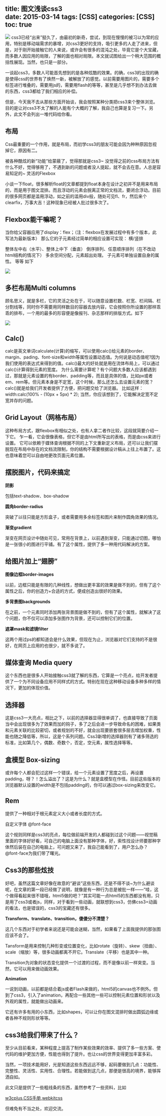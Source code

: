 title: 图文浅谈css3          
date: 2015-03-14
tags: [CSS]
categories: [CSS]
toc: true
---
![](front-homes-picture-overview-CSS3/1.jpg)
css3已经“出来”挺久了，由最初的新奇，尝试，到现在慢慢的被习以为常的应用，特别是移动端需求的暴增，对css3更好的支持，吸引更多的人走了进来，但是，对于刚开始接触它的人来说，或许会有很多的混沌之处，毕竟它是个大宝藏，而多数人因应用的局限，了解的面也相对局限。本文就试图给出一个稍大范围的概括性展现。当然，也只是一部分。

一谈起css3，多数人可能首先想到的是各种炫酷的效果。的确，css3的出现的确是使得css的世界有了焕然一新，被解放了的感觉。以前需要用图片的，需要多个标签进行堆叠的，需要用js的，需要用flash的等等，甚至是几乎想不到办法去做的东西，css3都给了我们相应的补偿。

但是，今天我不去从那些方面开始谈，我会按照某种分类把css3来个整体浏览。目的是让对css3不太了解的人能有个大概的了解，我自己也算是复习一下。另外，此文不会列出一堆代码给你看。

## 布局

Css最重要的一个作用，就是布局，而初学css3的朋友可能会因为种种原因忽视掉它，原因有二。

被各种酷炫的新“功能”给蒙蔽了，觉得那就是css3~
没觉得之前的css布局方法有什么不好，觉得够用了，不遇到新的问题或者没人提起，就不会去在意。人总是容易知足的~
灵活的Flexbox

小谈一下float，很多解析float的文章都提到float本身在设计之初并不是用来布局的，而是用于图文混排。而且浮动的元素会脱离正常的文档流，要闭合浮动。目前的很多网页都是滥用浮动，如之前的滥用div般，随处可见fl、fr，然后来个clearfix，万事大吉！这种现象已经被人批过很多次了。

## Flexbox能干嘛呢？

当你给父容器应用了display：flex；（注：flexbox在发展过程中有多个版本，此写法为最新版本） 那么它的子元素经过简单的相应设置可实现： 横/竖排

整体左中右（水平）、整体上中下（垂直）
倒序排列、任意顺序排列（在不改动html结构的情况下）
多余空间分配，元素超出处理。
子元素可单独设置自身的属性。 等等 如下

![](front-homes-picture-overview-CSS3/2.png)

## 多栏布局Multi columns

顾名思义，就是多栏，它的灵活之处在于，可以随意设置栏数、栏宽、栏间隔、栏分割线等，同时你不需要用同样数目的容器去放内容，它会按照你所设置的那样乖乖的排布，一个用的最多的形容便是像报刊、杂志那样的排版方式。如下 

![](front-homes-picture-overview-CSS3/2.png)

## Calc()

calc是英文单词calculate(计算)的缩写，可以使用calc()给元素的border、margin、pading、font-size和width等属性设置动态值。为何说是动态值呢?因为我们使用的表达式来得到的值。calc()最大的好处就是用在流体布局上，可以通过calc()计算得到元素的宽度。 为什么需要计算呢？有个问题大多数人应该都遇到过，那就是元素设置的有border、padding等，而且是具体的值，比如px或者em、rem等。但元素本身是不定宽，这个时候，那么还怎么去设置元素的宽？ calc()就是给我们开发者提供了方便，把问题交给了浏览器。 比如这样：width:calc(100% - (10px + 5px) * 2); 当然，你应该想到了，它能解决定宽不定宽并存的问题。

## Grid Layout（网格布局）

这种布局方式，跟flexbox有相似之处，也有人拿二者作比较，这段就简要介绍一下它。 乍一看，它会很像表格，但它不是由html所写出的表格，而是由css来进行设置。 它可以依赖于媒体查询根据不同的上下文重新定义布局，还可以让我们摆脱现在布局中存在的文档流限制，你的结构不需要根据设计稿从上往上布置了。这也意味着您可以自由地更改页面元素位置。

## 摆脱图片，代码来搞定

**阴影**

包括text-shadow、box-shadow

**圆角border-radius**

突破了以往只能是方形盒子，或者需要用多余标签和图片来制作圆角效果的情况。

**渐变gradient**

渐变在网页设计中随处可见，常用在背景上，以前遇到渐变，只能通过切图，哪怕是一张很小的图进行平铺。有了这个属性，提供了多一种用代码解决的方案。

## 给图片加上“翅膀”

**图像边框border-images**

以前，边框只能是有限的几种线性，想做出更丰富的效果是做不到的，但有了这个属性之后，你的创造力+合适的方式，便成创造出很好的效果。

**多背景图backgrounds**

在之前，一个元素同时添加两张背景图是做不到的，但有了这个属性，就解决了这个问题，你不仅可以添加多张图作为背景，还可以控制它们的位置。

**遮罩mask和滤镜filter**

这两个用过ps的都知道会是什么效果，但现在为止，浏览器对它们支持的不是很好，在网页上应用的也很少，就不多说了。

## 媒体查询 Media query

这个东西也是很多人开始接触css3就了解的东西，它算是一个亮点，给开发者提供了一个为不同设备应用不同样式的方式。特别在现在这种移动设备多种多样的情况下，更加的体现价值。

## 选择器

这是css3一大亮点，相比之下，以前的选择器显得很单调了，也直接导致了页面当中会出现很多为了效果而加的钩子，多了之后会进一步导致命名的困难，如果类和元素关联的比较密切，或者规划的不好，就会出现要嵌套很多层去增加权重，性能也随之降低等，所以，这是个系列问题。Css3新增的选择器则有了诸多筛选的标准，比如第几个，偶数、奇数个，否定，空元素，属性选择等等。

## 盒模型 Box-sizing

或许每个人都会犯过这样一个错误，给一个元素设置了宽度之后，再设置padding，呀？！怎么溢出了？这是为什么？就是盒模型在作怪。目前这些版本的浏览器默认设置的width是不包括padding的，你可以通过box-sizing来改变它。

## Rem

提供了一种相对于根元素定义大小或者长度的方式。

自定义字体 @font-face

这个规则同样是css3的亮点，每位做前端开发的人都碰到过这个问题——视觉稿里面的字体好好看，可自己的电脑上面没有那种字体，好，索性找设计师要那种字体然后装在自己的电脑上，可问题又来了，我自己能看到了，用户怎么办？@font-face为我们带了曙光。

## Css3的那些炫技

好吧，虽然这篇文章好像在故意的“避谈”这些东西，还是不得不谈~为什么避谈呢，在文章的第一段已经做了说明，就像是有一种行为总是被批一样——“哇，这个做得看起来很不错哦，html5做的吧？”其实可能一点html5的东西都没有用，只是用了css3或者js，同样，对于看到一些动画，就联想到css3，仿佛css3=动画的看法，也是错误的，css3的宝藏还有很多。

**Transform、translate、transition，傻傻分不清楚？**

这几个东西对于初学者来说还是可能会迷糊，当然，如果看了上面我提供的那张图应该不会了。

Tansform是用来控制几种形变或位置变化，比如rotate（旋转）、skew（扭曲）、scale（缩放）等，很多动画都离不开它。Translate（平移）也是其中一种。

Transition为对象的状态变化提供一个过渡的过程，而不是像以前一样突变。当然，它可以用来做动画效果。

**Animation**

一说到动画，以前都是结合着js或者Flash来做的，html5的canvas也不例外。但到了css3，引入了animation，再配合一些其他一些可以控制元素位置和形状以及外观的属性，就能做出动画来。

它还有许多有用的小东西，比如shapes，可以让你在图文混排时做出圆弧边缘或者各种不规则形状等等。

## css3给我们带来了什么？

至少从目前看来，某种程度上提高了制作某些效果的效率、提供了多一些方案、使代码的维护更加方便，性能也得到了提升。也让css的世界变得更加丰富多彩。

当然，一项技术能用好，光是知道这些东西远远不够，起码要做到几点：功能性、完整性、灵活性、实用性、合理性。若能做到这几点，那便是很高的境界，能够挥洒自如。

此文只是提供了一些粗线条的东西，虽然参考了一些资料，比如

[w3cplus](http://www.w3cplus.com/),[CSS手册](css.doyoe.com/),[webkitcss](ued.ctrip.com/webkitcss/)

但难免有不当之处，欢迎交流。
 
